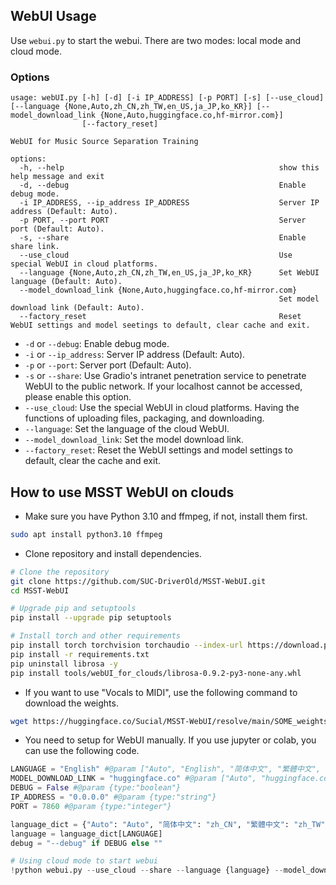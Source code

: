 ## WebUI Usage

Use `webui.py` to start the webui. There are two modes: local mode and cloud mode.

### Options

```
usage: webUI.py [-h] [-d] [-i IP_ADDRESS] [-p PORT] [-s] [--use_cloud] [--language {None,Auto,zh_CN,zh_TW,en_US,ja_JP,ko_KR}] [--model_download_link {None,Auto,huggingface.co,hf-mirror.com}]
                [--factory_reset]

WebUI for Music Source Separation Training

options:
  -h, --help                                                show this help message and exit
  -d, --debug                                               Enable debug mode.
  -i IP_ADDRESS, --ip_address IP_ADDRESS                    Server IP address (Default: Auto).
  -p PORT, --port PORT                                      Server port (Default: Auto).
  -s, --share                                               Enable share link.
  --use_cloud                                               Use special WebUI in cloud platforms.
  --language {None,Auto,zh_CN,zh_TW,en_US,ja_JP,ko_KR}      Set WebUI language (Default: Auto).
  --model_download_link {None,Auto,huggingface.co,hf-mirror.com}
                                                            Set model download link (Default: Auto).
  --factory_reset                                           Reset WebUI settings and model seetings to default, clear cache and exit.
```

- `-d` or `--debug`: Enable debug mode.
- `-i` or `--ip_address`: Server IP address (Default: Auto).
- `-p` or `--port`: Server port (Default: Auto).
- `-s` or `--share`: Use Gradio's intranet penetration service to penetrate WebUI to the public network. If your localhost cannot be accessed, please enable this option.
- `--use_cloud`: Use the special WebUI in cloud platforms. Having the functions of uploading files, packaging, and downloading.
- `--language`: Set the language of the cloud WebUI.
- `--model_download_link`: Set the model download link.
- `--factory_reset`: Reset the WebUI settings and model settings to default, clear the cache and exit.

## How to use MSST WebUI on clouds

- Make sure you have Python 3.10 and ffmpeg, if not, install them first.

```bash
sudo apt install python3.10 ffmpeg
```

- Clone repository and install dependencies.

```bash
# Clone the repository
git clone https://github.com/SUC-DriverOld/MSST-WebUI.git
cd MSST-WebUI

# Upgrade pip and setuptools
pip install --upgrade pip setuptools

# Install torch and other requirements
pip install torch torchvision torchaudio --index-url https://download.pytorch.org/whl/cu121
pip install -r requirements.txt
pip uninstall librosa -y
pip install tools/webUI_for_clouds/librosa-0.9.2-py3-none-any.whl
```

- If you want to use "Vocals to MIDI", use the following command to download the weights.

```bash
wget https://huggingface.co/Sucial/MSST-WebUI/resolve/main/SOME_weights/model_steps_64000_simplified.ckpt -O MSST-WebUI/tools/SOME_weights/model_steps_64000_simplified.ckpt
```

- You need to setup for WebUI manually. If you use jupyter or colab, you can use the following code.

```python
LANGUAGE = "English" #@param ["Auto", "English", "简体中文", "繁體中文", "日本語", "😊", "한국어"]
MODEL_DOWNLOAD_LINK = "huggingface.co" #@param ["Auto", "huggingface.co", "hf-mirror.com"]
DEBUG = False #@param {type:"boolean"}
IP_ADDRESS = "0.0.0.0" #@param {type:"string"}
PORT = 7860 #@param {type:"integer"}

language_dict = {"Auto": "Auto", "简体中文": "zh_CN", "繁體中文": "zh_TW", "English": "en_US", "日本語": "ja_JP", "😊": "emoji", "한국어": "ko_KR"}
language = language_dict[LANGUAGE]
debug = "--debug" if DEBUG else ""

# Using cloud mode to start webui
!python webui.py --use_cloud --share --language {language} --model_download_link {MODEL_DOWNLOAD_LINK} {debug} --ip_address {IP_ADDRESS} --port {PORT}
```
